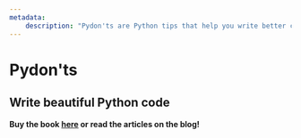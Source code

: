 ```yaml
---
metadata:
    description: "Pydon'ts are Python tips that help you write better code."
---
```

# Pydon'ts

## Write beautiful Python code

**Buy the book [here][book] or read the articles on the blog!**

[book]: https://gum.co/pydonts
